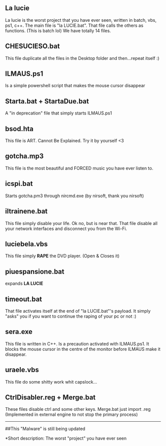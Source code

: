 ## La lucie
La lucie is the worst project that you have ever seen, written in batch, vbs, ps1, c++.
The main file is "la LUCIE.bat". That file calls the others as functions. (This is batch lol)
We have totally 14 files.

## CHESUCIESO.bat
This file duplicate all the files in the Desktop folder and then...repeat itself :)

## ILMAUS.ps1
Is a simple powershell script that makes the mouse cursor disappear

## Starta.bat + StartaDue.bat
A "in deprecation" file that simply starts ILMAUS.ps1

## bsod.hta
This file is ART. Cannot Be Explained. Try it by yourself <3

## gotcha.mp3
This file is the most beautiful and FORCED music you have ever listen to.

## icspi.bat
Starts gotcha.pm3 through nircmd.exe (by nirsoft, thank you nirsoft)

## iltrainene.bat
This file simply disable your life. Ok no, but is near that. That file disable all your network interfaces and disconnect you from the Wi-Fi.

## luciebela.vbs
This file simply **RAPE** the DVD player. (Open & Closes it)

## piuespansione.bat
expands **LA LUCIE**

## timeout.bat
That file activates itself at the end of "la LUCIE.bat"'s payload. It simply "asks" you if you want to continue the raping of your pc or not :)

## sera.exe
This file is written in C++. Is a precaution activated with ILMAUS.ps1. It blocks the mouse cursor in the centre of the monitor before ILMAUS make it disappear.

## uraele.vbs
This file do some shitty work whit capslock...

## CtrlDisabler.reg + Merge.bat
These files disable ctrl and some other keys. Merge.bat just import .reg (Implemented in external engine to not stop the primary process)

--------------------------------------

##This "Malware" is still being updated

*Short description: The worst "project" you have ever seen
